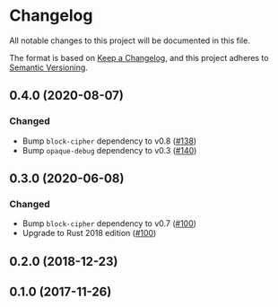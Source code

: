 # Changelog

All notable changes to this project will be documented in this file.

The format is based on [Keep a Changelog](https://keepachangelog.com/en/1.0.0/),
and this project adheres to [Semantic Versioning](https://semver.org/spec/v2.0.0.html).

## 0.4.0 (2020-08-07)
### Changed
- Bump `block-cipher` dependency to v0.8 ([#138])
- Bump `opaque-debug` dependency to v0.3 ([#140])

[#138]: https://github.com/RustCrypto/block-ciphers/pull/138
[#140]: https://github.com/RustCrypto/block-ciphers/pull/140

## 0.3.0 (2020-06-08)
### Changed
- Bump `block-cipher` dependency to v0.7 ([#100])
- Upgrade to Rust 2018 edition ([#100])

[#100]: https://github.com/RustCrypto/block-ciphers/pull/100

## 0.2.0 (2018-12-23)

## 0.1.0 (2017-11-26)
